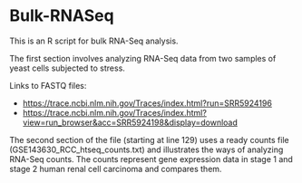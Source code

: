 # Bulk-RNASeq

This is an R script for bulk RNA-Seq analysis.

The first section involves analyzing RNA-Seq data from two samples of yeast cells subjected to stress. 

Links to FASTQ files:
  - https://trace.ncbi.nlm.nih.gov/Traces/index.html?run=SRR5924196
  - https://trace.ncbi.nlm.nih.gov/Traces/index.html?view=run_browser&acc=SRR5924198&display=download
  
The second section of the file (starting at line 129) uses a ready counts file (GSE143630_RCC_htseq_counts.txt) and illustrates the ways of analyzing RNA-Seq counts. 
The counts represent gene expression data in stage 1 and stage 2 human renal cell carcinoma and compares them. 




  
